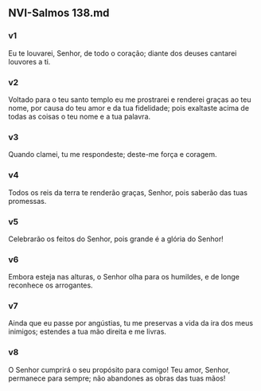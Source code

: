 ## NVI-Salmos 138.md
### v1
 Eu te louvarei, Senhor, de todo o coração; diante dos deuses cantarei louvores a ti.
### v2
 Voltado para o teu santo templo eu me prostrarei e renderei graças ao teu nome, por causa do teu amor e da tua fidelidade; pois exaltaste acima de todas as coisas o teu nome e a tua palavra.
### v3
 Quando clamei, tu me respondeste; deste-me força e coragem.
### v4
 Todos os reis da terra te renderão graças, Senhor, pois saberão das tuas promessas.
### v5
 Celebrarão os feitos do Senhor, pois grande é a glória do Senhor!
### v6
 Embora esteja nas alturas, o Senhor olha para os humildes, e de longe reconhece os arrogantes.
### v7
 Ainda que eu passe por angústias, tu me preservas a vida da ira dos meus inimigos; estendes a tua mão direita e me livras.
### v8
 O Senhor cumprirá o seu propósito para comigo! Teu amor, Senhor, permanece para sempre; não abandones as obras das tuas mãos!
